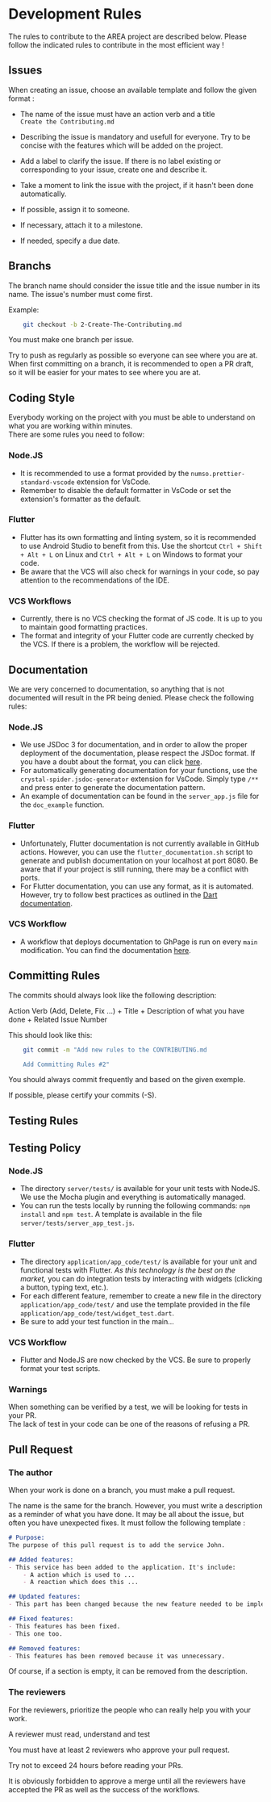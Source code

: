 # Development Rules

The rules to contribute to the AREA project are described below.
Please follow the indicated rules to contribute in the most efficient way !

## Issues

When creating an issue, choose an available template and follow the given format :

* The name of the issue must have an action verb and a title <br>
`Create the Contributing.md`

* Describing the issue is mandatory and usefull for everyone. Try to be concise with the features which will be added on the project.

* Add a label to clarify the issue. If there is no label existing or corresponding to your issue, create one and describe it.

* Take a moment to link the issue with the project, if it hasn't been done automatically.

* If possible, assign it to someone.

* If necessary, attach it to a milestone.

* If needed, specify a due date.

## Branchs

The branch name should consider the issue title and the issue number in its name. The issue's number must come first.

Example:

```bash
    git checkout -b 2-Create-The-Contributing.md
```

You must make one branch per issue.

Try to push as regularly as possible so everyone can see where you are at.
When first committing on a branch, it is recommended to open a PR draft, so it will be easier for your mates to see where you are at.

## Coding Style

Everybody working on the project with you must be able to understand on what you are working within minutes. </br>
There are some rules you need to follow:

### Node.JS

* It is recommended to use a format provided by the `numso.prettier-standard-vscode` extension for VsCode.
* Remember to disable the default formatter in VsCode or set the extension's formatter as the default.

### Flutter

* Flutter has its own formatting and linting system, so it is recommended to use Android Studio to benefit from this. Use the shortcut `Ctrl + Shift + Alt + L` on Linux and `Ctrl + Alt + L` on Windows to format your code.
* Be aware that the VCS will also check for warnings in your code, so pay attention to the recommendations of the IDE.

### VCS Workflows

* Currently, there is no VCS checking the format of JS code. It is up to you to maintain good formatting practices.
* The format and integrity of your Flutter code are currently checked by the VCS. If there is a problem, the workflow will be rejected.

## Documentation

We are very concerned to documentation, so anything that is not documented will result in the PR being denied. Please check the following rules:

### Node.JS

* We use JSDoc 3 for documentation, and in order to allow the proper deployment of the documentation, please respect the JSDoc format. If you have a doubt about the format, you can click [here](https://jsdoc.app/howto-commonjs-modules.html).
* For automatically generating documentation for your functions, use the `crystal-spider.jsdoc-generator` extension for VsCode. Simply type `/**` and press enter to generate the documentation pattern.
* An example of documentation can be found in the `server_app.js` file for the `doc_example` function.

### Flutter

* Unfortunately, Flutter documentation is not currently available in GitHub actions. However, you can use the `flutter_documentation.sh` script to generate and publish documentation on your localhost at port 8080. Be aware that if your project is still running, there may be a conflict with ports.
* For Flutter documentation, you can use any format, as it is automated. However, try to follow best practices as outlined in the [Dart documentation](https://dart.dev/guides/language/effective-dart/documentation).

### VCS Workflow

* A workflow that deploys documentation to GhPage is run on every `main` modification. You can find the documentation [here](https://epitech-nantes-tek3.github.io/A-equals-l-squared/).

## Committing Rules

The commits should always look like the following description:

Action Verb (Add, Delete, Fix ...) + Title + Description of what you have done + Related Issue Number

This should look like this:

```bash
    git commit -m "Add new rules to the CONTRIBUTING.md

    Add Committing Rules #2"
```

You should always commit frequently and based on the given exemple.

If possible, please certify your commits (-S).

## Testing Rules

## Testing Policy

### Node.JS

* The directory `server/tests/` is available for your unit tests with NodeJS. We use the Mocha plugin and everything is automatically managed.
* You can run the tests locally by running the following commands: `npm install` and `npm test`. A template is available in the file `server/tests/server_app_test.js`.

### Flutter

* The directory `application/app_code/test/` is available for your unit and functional tests with Flutter. *As this technology is the best on the market,* you can do integration tests by interacting with widgets (clicking a button, typing text, etc.).
* For each different feature, remember to create a new file in the directory `application/app_code/test/` and use the template provided in the file `application/app_code/test/widget_test.dart`.
* Be sure to add your test function in the main...

### VCS Workflow

* Flutter and NodeJS are now checked by the VCS. Be sure to properly format your test scripts.

### Warnings

When something can be verified by a test, we will be looking for tests in your PR. </br>
The lack of test in your code can be one of the reasons of refusing a PR.

## Pull Request

### The author

When your work is done on a branch, you must make a pull request.

The name is the same for the branch.
However, you must write a description as a reminder of what you have done.
It may be all about the issue, but often you have unexpected fixes.
It must follow the following template :

```md
# Purpose:
The purpose of this pull request is to add the service John.

## Added features:
- This service has been added to the application. It's include:
    - A action which is used to ...
    - A reaction which does this ...

## Updated features:
- This part has been changed because the new feature needed to be implemented this way.

## Fixed features:
- This features has been fixed.
- This one too.

## Removed features:
- This features has been removed because it was unnecessary.
```

Of course, if a section is empty, it can be removed from the description.

### The reviewers

For the reviewers, prioritize the people who can really help you with your work.

A reviewer must read, understand and test

You must have at least 2 reviewers who approve your pull request.

Try not to exceed 24 hours before reading your PRs.

It is obviously forbidden to approve a merge until all the reviewers have accepted the PR as well as the success of the workflows.
